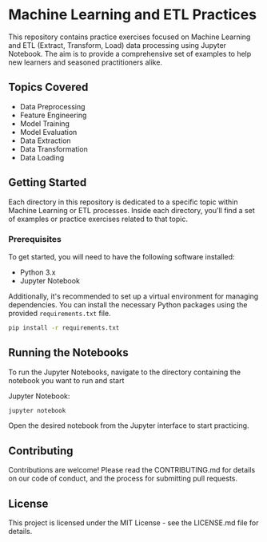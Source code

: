 # Machine Learning and ETL Practices

This repository contains practice exercises focused on Machine Learning and ETL (Extract, Transform, Load) data processing using Jupyter Notebook. The aim is to provide a comprehensive set of examples to help new learners and seasoned practitioners alike.

## Topics Covered
- Data Preprocessing
- Feature Engineering
- Model Training
- Model Evaluation
- Data Extraction
- Data Transformation
- Data Loading

## Getting Started
Each directory in this repository is dedicated to a specific topic within Machine Learning or ETL processes. Inside each directory, you'll find a set of examples or practice exercises related to that topic.

### Prerequisites
To get started, you will need to have the following software installed:
- Python 3.x
- Jupyter Notebook

Additionally, it's recommended to set up a virtual environment for managing dependencies. You can install the necessary Python packages using the provided `requirements.txt` file.

```sh
pip install -r requirements.txt
```

## Running the Notebooks
To run the Jupyter Notebooks, navigate to the directory containing the notebook you want to run and start 

Jupyter Notebook:
```sh
jupyter notebook
```
Open the desired notebook from the Jupyter interface to start practicing.

## Contributing
Contributions are welcome! Please read the CONTRIBUTING.md for details on our code of conduct, and the process for submitting pull requests.

## License
This project is licensed under the MIT License - see the LICENSE.md file for details.

